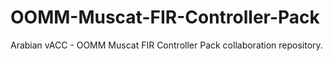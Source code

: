 # OOMM-Muscat-FIR-Controller-Pack
Arabian vACC - OOMM Muscat FIR Controller Pack collaboration repository.
